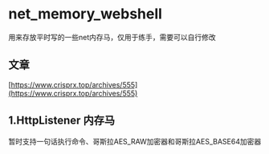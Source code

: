 # net_memory_webshell

用来存放平时写的一些net内存马，仅用于练手，需要可以自行修改

## 文章
[https://www.crisprx.top/archives/555](https://www.crisprx.top/archives/555)

## 1.HttpListener 内存马
暂时支持一句话执行命令、哥斯拉AES_RAW加密器和哥斯拉AES_BASE64加密器
